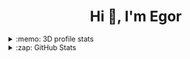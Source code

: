 <h1 align="center">Hi 👋, I'm Egor</h1>

<details>
  <summary>:memo: 3D profile stats</summary>

![](./profile-3d-contrib/profile-night-rainbow.svg)
 
</details>

<details>
  <summary>:zap: GitHub Stats</summary>

<img align="top" alt="TheDudoser GitHub Stats" src="https://github-readme-stats-axpwmfcg3.vercel.app/api?username=TheDudoser&show_icons=true&include_all_commits=true&count_private=true&hide=contribs&theme=dracula&hide_border=true" />
 
</details>
